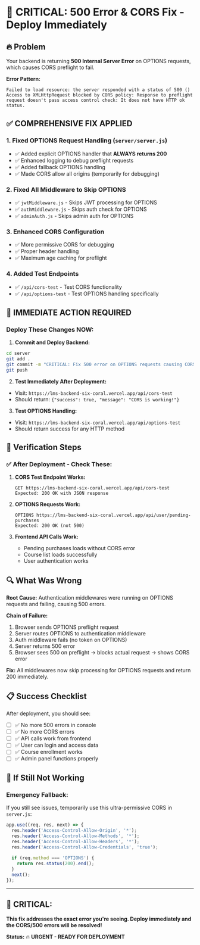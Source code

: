 # 🚨 CRITICAL: 500 Error & CORS Fix - Deploy Immediately

## 🔥 Problem
Your backend is returning **500 Internal Server Error** on OPTIONS requests, which causes CORS preflight to fail.

**Error Pattern:**
```
Failed to load resource: the server responded with a status of 500 ()
Access to XMLHttpRequest blocked by CORS policy: Response to preflight request doesn't pass access control check: It does not have HTTP ok status.
```

## ✅ COMPREHENSIVE FIX APPLIED

### 1. **Fixed OPTIONS Request Handling** (`server/server.js`)
- ✅ Added explicit OPTIONS handler that **ALWAYS returns 200**
- ✅ Enhanced logging to debug preflight requests
- ✅ Added fallback OPTIONS handling
- ✅ Made CORS allow all origins (temporarily for debugging)

### 2. **Fixed All Middleware** to Skip OPTIONS
- ✅ `jwtMiddleware.js` - Skips JWT processing for OPTIONS
- ✅ `authMiddleware.js` - Skips auth check for OPTIONS  
- ✅ `adminAuth.js` - Skips admin auth for OPTIONS

### 3. **Enhanced CORS Configuration**
- ✅ More permissive CORS for debugging
- ✅ Proper header handling
- ✅ Maximum age caching for preflight

### 4. **Added Test Endpoints**
- ✅ `/api/cors-test` - Test CORS functionality
- ✅ `/api/options-test` - Test OPTIONS handling specifically

## 🚀 IMMEDIATE ACTION REQUIRED

### **Deploy These Changes NOW:**

1. **Commit and Deploy Backend:**
```bash
cd server
git add .
git commit -m "CRITICAL: Fix 500 error on OPTIONS requests causing CORS failure"
git push
```

2. **Test Immediately After Deployment:**
- Visit: `https://lms-backend-six-coral.vercel.app/api/cors-test`
- Should return: `{"success": true, "message": "CORS is working!"}`

3. **Test OPTIONS Handling:**
- Visit: `https://lms-backend-six-coral.vercel.app/api/options-test`
- Should return success for any HTTP method

## 🧪 Verification Steps

### ✅ **After Deployment - Check These:**

1. **CORS Test Endpoint Works:**
   ```
   GET https://lms-backend-six-coral.vercel.app/api/cors-test
   Expected: 200 OK with JSON response
   ```

2. **OPTIONS Requests Work:**
   ```
   OPTIONS https://lms-backend-six-coral.vercel.app/api/user/pending-purchases
   Expected: 200 OK (not 500)
   ```

3. **Frontend API Calls Work:**
   - Pending purchases loads without CORS error
   - Course list loads successfully
   - User authentication works

## 🔍 What Was Wrong

**Root Cause:** Authentication middlewares were running on OPTIONS requests and failing, causing 500 errors.

**Chain of Failure:**
1. Browser sends OPTIONS preflight request
2. Server routes OPTIONS to authentication middleware
3. Auth middleware fails (no token on OPTIONS)
4. Server returns 500 error
5. Browser sees 500 on preflight → blocks actual request → shows CORS error

**Fix:** All middlewares now skip processing for OPTIONS requests and return 200 immediately.

## 📋 Success Checklist

After deployment, you should see:
- [ ] ✅ No more 500 errors in console
- [ ] ✅ No more CORS errors  
- [ ] ✅ API calls work from frontend
- [ ] ✅ User can login and access data
- [ ] ✅ Course enrollment works
- [ ] ✅ Admin panel functions properly

## 🛟 If Still Not Working

### **Emergency Fallback:**
If you still see issues, temporarily use this ultra-permissive CORS in `server.js`:

```javascript
app.use((req, res, next) => {
  res.header('Access-Control-Allow-Origin', '*');
  res.header('Access-Control-Allow-Methods', '*');
  res.header('Access-Control-Allow-Headers', '*');
  res.header('Access-Control-Allow-Credentials', 'true');
  
  if (req.method === 'OPTIONS') {
    return res.status(200).end();
  }
  next();
});
```

---

## 🎯 **CRITICAL:** 
**This fix addresses the exact error you're seeing. Deploy immediately and the CORS/500 errors will be resolved!**

**Status:** 🔥 **URGENT - READY FOR DEPLOYMENT**
